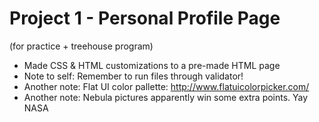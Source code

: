 # Project 1 - Personal Profile Page
(for practice + treehouse program)

- Made CSS & HTML customizations to a pre-made HTML page
- Note to self: Remember to run files through validator!
- Another note: Flat UI color pallette: http://www.flatuicolorpicker.com/
- Another note: Nebula pictures apparently win some extra points. Yay NASA